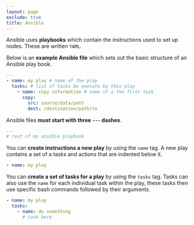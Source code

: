 ```yaml
---
layout: page
exclude: true
title: Ansible
---
```


Ansible uses **playbooks** which contain the instructions used to set up nodes. These are written `YAML`.

Below is an **example Ansible file** which sets out the basic structure of an Ansible play book.
```yaml
---
- name: my play # name of the play
  tasks: # list of tasks be execute by this play
    - name: copy information # name of a the first task
      copy:
        src: source/data/path
        dest: /destination/path/to
```

Ansible files **must start with three `---` dashes**.
```yaml
---
# rest of my ansible playbook
```

You can **create instructions a new play** by using the `name` tag. A new play contains a set of a tasks and actions that are indented below it.
```yaml
- name: my play
```

You can **create a set of tasks for a play** by using the `tasks` tag. Tasks can also use the `name` for each individual task within the play, these tasks then use specific bash commands followed by their arguments.
```yaml
- name: my play
  tasks:
    - name: do something
      # task here
```


<!--stackedit_data:
eyJoaXN0b3J5IjpbLTE0NjI2MzMyNzcsLTMzNjM3MjM0NF19
-->